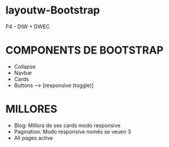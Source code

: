 # layoutw-Bootstrap
P4 - DIW + DWEC

# COMPONENTS DE BOOTSTRAP
- Collapse
- Navbar
- Cards
- Buttons --> [responsive (toggle)]

# MILLORES
- Blog: Millora de ses cards modo responsive
- Pagination: Modo responsive només se veuen 3
- All pages active
